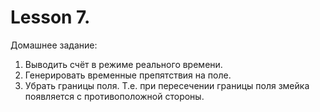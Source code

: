 # Lesson 7. 
Домашнее задание:

1) Выводить счёт в режиме реального времени.
2) Генерировать временные препятствия на поле.
3) Убрать границы поля. Т.е. при пересечении границы поля змейка появляется с противоположной стороны.